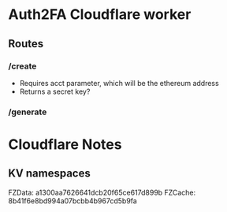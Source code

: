 # Auth2FA Cloudflare worker

## Routes

### /create

* Requires acct parameter, which will be the ethereum address
* Returns a secret key?

### /generate



# Cloudflare Notes

## KV namespaces

FZData:  a1300aa7626641dcb20f65ce617d899b
FZCache: 8b41f6e8bd994a07bcbb4b967cd5b9fa